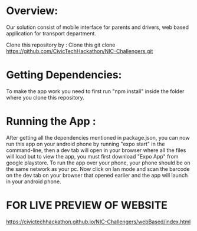 
# Overview:
Our solution consist of mobile interface for parents and drivers, web based application for transport department.

Clone this repository by : Clone this git clone https://github.com/CivicTechHackathon/NIC-Challengers.git

# Getting Dependencies:

To make the app work you need to first run "npm install" inside the folder where you clone this repository.

# Running the App :

After getting all the dependencies mentioned in package.json, you can now run this app on your android phone by running "expo start" in the command-line, 
then a dev tab will open in your browser where all the files will load but to view the app, you must first download "Expo App" from google playstore. 
To run the app over your phone, your phone should be on the same network as your pc.
 Now click on lan mode and scan the barcode on the dev tab on your browser that opened earlier and the app will launch in your android phone.
# FOR LIVE PREVIEW OF WEBSITE 

https://civictechhackathon.github.io/NIC-Challengers/webBased/index.html
